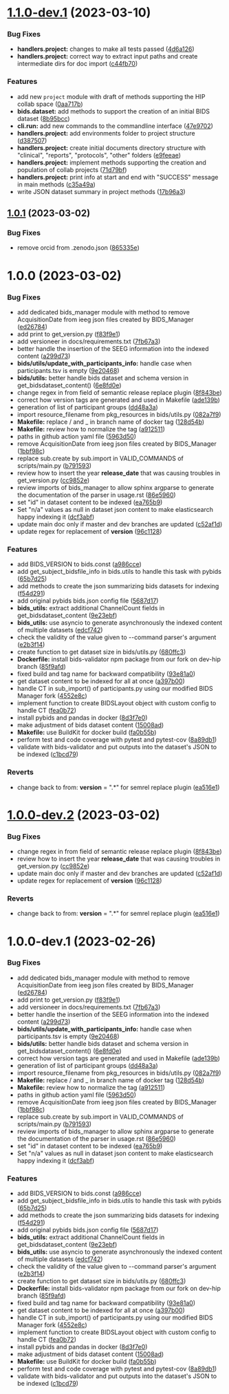 # [1.1.0-dev.1](https://gitlab.hbp.link/hip/bids-tools/compare/v1.0.1...v1.1.0-dev.1) (2023-03-10)


### Bug Fixes

* **handlers.project:** changes to make all tests passed ([4d6a126](https://gitlab.hbp.link/hip/bids-tools/commit/4d6a1265e23010d16899844f27958f1d89bb34dd))
* **handlers.project:** correct way to extract input paths and create intermediate dirs for doc import ([c44fb70](https://gitlab.hbp.link/hip/bids-tools/commit/c44fb700b716732cb9e68cbbba7a7b8ef6aa23f6))


### Features

* add new `project` module with draft of methods supporting the HIP collab space ([0aa717b](https://gitlab.hbp.link/hip/bids-tools/commit/0aa717b89872d6a57fc4be4d9803f5e1500f3926))
* **bids.dataset:** add methods to support the creation of an initial BIDS dataset ([8b95bcc](https://gitlab.hbp.link/hip/bids-tools/commit/8b95bcc0b7d61845e3900fde38b5994980537c9a))
* **cli.run:** add new commands to the commandline interface ([47e9702](https://gitlab.hbp.link/hip/bids-tools/commit/47e97029786f130a891dd8b9ee339f7beb421c73))
* **handlers.project:** add environments folder to project structure ([d387507](https://gitlab.hbp.link/hip/bids-tools/commit/d387507b0358fac4768f4f190eef7e790b3def35))
* **handlers.project:** create initial documents directory structure with "clinical", "reports", "protocols", "other" folders ([e9feeae](https://gitlab.hbp.link/hip/bids-tools/commit/e9feeae26d93b66a505ce8bad1a376a199586358))
* **handlers.project:** implement methods supporting the creation and population of collab projects ([71d79bf](https://gitlab.hbp.link/hip/bids-tools/commit/71d79bfab9a2ede39aedc8efed8eb802df734d0d))
* **handlers.project:** print info at start and end with "SUCCESS" message in main methods ([c35a49a](https://gitlab.hbp.link/hip/bids-tools/commit/c35a49adec80d014ff874c5fa5b53992b7c06637))
* write JSON dataset summary in project methods ([17b96a3](https://gitlab.hbp.link/hip/bids-tools/commit/17b96a30cc9517aad97608dee74be324137a2fc0))

## [1.0.1](https://gitlab.hbp.link/hip/bids-tools/compare/v1.0.0...v1.0.1) (2023-03-02)


### Bug Fixes

* remove orcid from .zenodo.json ([865335e](https://gitlab.hbp.link/hip/bids-tools/commit/865335e9a66f1fc0290fcd1e6bdc556255b51cd3))

# 1.0.0 (2023-03-02)


### Bug Fixes

* add  dedicated bids_manager module with method to remove AcquisitionDate from ieeg json files created by BIDS_Manager ([ed26784](https://gitlab.hbp.link/hip/bids-tools/commit/ed26784a4ae349bd55bc76c10b244e8af00c6608))
* add print to get_version.py ([f83f9e1](https://gitlab.hbp.link/hip/bids-tools/commit/f83f9e13a233a9a8b55f7a7eff6900d41d39ddfd))
* add versioneer in docs/requirements.txt ([7fb67a3](https://gitlab.hbp.link/hip/bids-tools/commit/7fb67a3e491ae2bc79b8da09c816cce7388fbcd4))
* better handle the insertion of the SEEG information into the indexed content ([a299d73](https://gitlab.hbp.link/hip/bids-tools/commit/a299d739675eab89396415a63c27d982c2990b69))
* **bids/utils/update_with_participants_info:** handle case when participants.tsv is empty ([9e20468](https://gitlab.hbp.link/hip/bids-tools/commit/9e20468755e24ac1b8fba37ba1f4bc9364fe6b22))
* **bids/utils:** better handle bids dataset and schema version in get_bidsdataset_content() ([6e8fd0e](https://gitlab.hbp.link/hip/bids-tools/commit/6e8fd0e94dfc862dd09addca188003cc296af8ba))
* change regex in from field of semantic release replace plugin ([8f843be](https://gitlab.hbp.link/hip/bids-tools/commit/8f843bea8c925eecd5296473f501382aa16ce4e5))
* correct how version tags are generated and used in Makefile ([ade139b](https://gitlab.hbp.link/hip/bids-tools/commit/ade139b1ea3a4c8dc43e7873a30f29b0f1b7b9f6))
* generation of list of participant groups ([dd48a3a](https://gitlab.hbp.link/hip/bids-tools/commit/dd48a3a6bd1de666ff360b848f38d6671de71b7b))
* import resource_filename from pkg_resources in bids/utils.py ([082a7f9](https://gitlab.hbp.link/hip/bids-tools/commit/082a7f94b8119337e0e8c4708d8df5e386b5dc8a))
* **Makefile:** replace / and _ in branch name of docker tag ([128d54b](https://gitlab.hbp.link/hip/bids-tools/commit/128d54bb2a555137d4f3f88c6075630cdefef8aa))
* **Makefile:** review how to normalize the tag ([a912511](https://gitlab.hbp.link/hip/bids-tools/commit/a9125116102ddb3b7c6decd19c0e6082e0aab465))
* paths in github action yaml file ([5963d50](https://gitlab.hbp.link/hip/bids-tools/commit/5963d50c4095753288cad5dc361fdf1d3801573e))
* remove AcquisitionDate from ieeg json files created by BIDS_Manager ([1bbf98c](https://gitlab.hbp.link/hip/bids-tools/commit/1bbf98cf39122e145c420c268bdba9626119ce11))
* replace sub.create by sub.import in VALID_COMMANDS of scripts/main.py ([b791593](https://gitlab.hbp.link/hip/bids-tools/commit/b791593fc248ccf1577a5f29c05224f438139d02))
* review how to insert the year __release_date__ that was causing troubles in get_version.py ([cc9852e](https://gitlab.hbp.link/hip/bids-tools/commit/cc9852ecdc75874ee9ec62164b01ecc3b894a3bf))
* review imports of bids_manager to allow sphinx argparse to generate the documentation of the parser in usage.rst ([86e5960](https://gitlab.hbp.link/hip/bids-tools/commit/86e5960a03d85d345533282916dafeb650086799))
* set "id" in dataset content to be indexed ([ea765b9](https://gitlab.hbp.link/hip/bids-tools/commit/ea765b9c26a5f914f1afdfcd8e66104c879a030f))
* Set "n/a" values as null in dataset json content to make elasticsearch happy indexing it ([dcf3abf](https://gitlab.hbp.link/hip/bids-tools/commit/dcf3abfb30a9be951a3eb493ac01a588c2e821af))
* update main doc only if master and dev branches are updated ([c52af1d](https://gitlab.hbp.link/hip/bids-tools/commit/c52af1d1ccb5047958aa3f43d89967b223ceaeb1))
* update regex for replacement of __version__ ([96c1128](https://gitlab.hbp.link/hip/bids-tools/commit/96c112890ab740395c4af9c811bc9e7cb421c529))


### Features

* add BIDS_VERSION to bids.const ([a986cce](https://gitlab.hbp.link/hip/bids-tools/commit/a986ccef970b02c99a368eb8f4900f83b7ac908c))
* add get_subject_bidsfile_info in bids.utils to handle this task with pybids ([65b7d25](https://gitlab.hbp.link/hip/bids-tools/commit/65b7d251ecc47ea39f4851d6522ba30b8eadfa85))
* add methods to create the json summarizing bids datasets for indexing ([f54d291](https://gitlab.hbp.link/hip/bids-tools/commit/f54d291d6e3ebdbe625351abbe29857b8bac4706))
* add original pybids bids.json config file ([5687d17](https://gitlab.hbp.link/hip/bids-tools/commit/5687d17adb07f638b1369b9f059ca5a955de333e))
* **bids_utils:** extract additional ChannelCount fields in get_bidsdataset_content ([9e23ebf](https://gitlab.hbp.link/hip/bids-tools/commit/9e23ebf7bf65f4fdc6ed7bde7a418851d4c1754a))
* **bids_utils:** use asyncio to generate asynchronously the indexed content of multiple datasets ([edcf742](https://gitlab.hbp.link/hip/bids-tools/commit/edcf7427908db41a9d9d7ac55d8ddbc829e28e3f))
* check the validity of the value given to --command parser's argument ([e2b3f14](https://gitlab.hbp.link/hip/bids-tools/commit/e2b3f145fb15a385aae63d2e7e7a0cc655e39224))
* create function to get dataset size in bids/utils.py ([680ffc3](https://gitlab.hbp.link/hip/bids-tools/commit/680ffc33d52a563da49b80089c1042b7108055c1))
* **Dockerfile:** install bids-validator npm package from our fork on dev-hip branch ([85f9afd](https://gitlab.hbp.link/hip/bids-tools/commit/85f9afdb1f9e5bc55f4b32115b963b4408c7be19))
* fixed build and tag name for backward compatibility ([93e81a0](https://gitlab.hbp.link/hip/bids-tools/commit/93e81a0a4d687a2b52a852e115de8523610184ae))
* get dataset content to be indexed for all at once ([a397b00](https://gitlab.hbp.link/hip/bids-tools/commit/a397b002e0bc00c04238a9e27087feffb2b2dab6))
* handle CT in sub_import() of participants.py using our modified BIDS Manager fork ([4552e8c](https://gitlab.hbp.link/hip/bids-tools/commit/4552e8c6b0e1433d1a52ec98684c7fc033cd66bc))
* implement function to create BIDSLayout object with custom config to handle CT ([fea0b72](https://gitlab.hbp.link/hip/bids-tools/commit/fea0b72cefc1f6237050126e351d59407bfcca12))
* install pybids and pandas in docker ([8d3f7e0](https://gitlab.hbp.link/hip/bids-tools/commit/8d3f7e043ad25260d7792f7becfc97ed9c23fd39))
* make adjustment of bids dataset content ([15008ad](https://gitlab.hbp.link/hip/bids-tools/commit/15008ada069dc210b36d02ea7d18d5a3f9511947))
* **Makefile:** use BuildKit for docker build ([fa0b55b](https://gitlab.hbp.link/hip/bids-tools/commit/fa0b55bcb8a3ba2b8bc8988f1e6c7d00348e0ab5))
* perform test and code coverage with pytest and pytest-cov ([8a89db1](https://gitlab.hbp.link/hip/bids-tools/commit/8a89db1b1ede9ca9d3e7d0bb3c0087f6b8191d71))
* validate with bids-validator and put outputs into the dataset's JSON to be indexed ([c1bcd79](https://gitlab.hbp.link/hip/bids-tools/commit/c1bcd792adb5c71b4340981d7af406dd7d0e60e8))


### Reverts

* change back to from: __version__ = ".*" for semrel replace plugin ([ea516e1](https://gitlab.hbp.link/hip/bids-tools/commit/ea516e10b64409e6b6461e97d6978a548da29583))

# [1.0.0-dev.2](https://gitlab.hbp.link/hip/bids-tools/compare/v1.0.0-dev.1...v1.0.0-dev.2) (2023-03-02)


### Bug Fixes

* change regex in from field of semantic release replace plugin ([8f843be](https://gitlab.hbp.link/hip/bids-tools/commit/8f843bea8c925eecd5296473f501382aa16ce4e5))
* review how to insert the year __release_date__ that was causing troubles in get_version.py ([cc9852e](https://gitlab.hbp.link/hip/bids-tools/commit/cc9852ecdc75874ee9ec62164b01ecc3b894a3bf))
* update main doc only if master and dev branches are updated ([c52af1d](https://gitlab.hbp.link/hip/bids-tools/commit/c52af1d1ccb5047958aa3f43d89967b223ceaeb1))
* update regex for replacement of __version__ ([96c1128](https://gitlab.hbp.link/hip/bids-tools/commit/96c112890ab740395c4af9c811bc9e7cb421c529))


### Reverts

* change back to from: __version__ = ".*" for semrel replace plugin ([ea516e1](https://gitlab.hbp.link/hip/bids-tools/commit/ea516e10b64409e6b6461e97d6978a548da29583))

# 1.0.0-dev.1 (2023-02-26)


### Bug Fixes

* add  dedicated bids_manager module with method to remove AcquisitionDate from ieeg json files created by BIDS_Manager ([ed26784](https://gitlab.hbp.link/hip/bids-tools/commit/ed26784a4ae349bd55bc76c10b244e8af00c6608))
* add print to get_version.py ([f83f9e1](https://gitlab.hbp.link/hip/bids-tools/commit/f83f9e13a233a9a8b55f7a7eff6900d41d39ddfd))
* add versioneer in docs/requirements.txt ([7fb67a3](https://gitlab.hbp.link/hip/bids-tools/commit/7fb67a3e491ae2bc79b8da09c816cce7388fbcd4))
* better handle the insertion of the SEEG information into the indexed content ([a299d73](https://gitlab.hbp.link/hip/bids-tools/commit/a299d739675eab89396415a63c27d982c2990b69))
* **bids/utils/update_with_participants_info:** handle case when participants.tsv is empty ([9e20468](https://gitlab.hbp.link/hip/bids-tools/commit/9e20468755e24ac1b8fba37ba1f4bc9364fe6b22))
* **bids/utils:** better handle bids dataset and schema version in get_bidsdataset_content() ([6e8fd0e](https://gitlab.hbp.link/hip/bids-tools/commit/6e8fd0e94dfc862dd09addca188003cc296af8ba))
* correct how version tags are generated and used in Makefile ([ade139b](https://gitlab.hbp.link/hip/bids-tools/commit/ade139b1ea3a4c8dc43e7873a30f29b0f1b7b9f6))
* generation of list of participant groups ([dd48a3a](https://gitlab.hbp.link/hip/bids-tools/commit/dd48a3a6bd1de666ff360b848f38d6671de71b7b))
* import resource_filename from pkg_resources in bids/utils.py ([082a7f9](https://gitlab.hbp.link/hip/bids-tools/commit/082a7f94b8119337e0e8c4708d8df5e386b5dc8a))
* **Makefile:** replace / and _ in branch name of docker tag ([128d54b](https://gitlab.hbp.link/hip/bids-tools/commit/128d54bb2a555137d4f3f88c6075630cdefef8aa))
* **Makefile:** review how to normalize the tag ([a912511](https://gitlab.hbp.link/hip/bids-tools/commit/a9125116102ddb3b7c6decd19c0e6082e0aab465))
* paths in github action yaml file ([5963d50](https://gitlab.hbp.link/hip/bids-tools/commit/5963d50c4095753288cad5dc361fdf1d3801573e))
* remove AcquisitionDate from ieeg json files created by BIDS_Manager ([1bbf98c](https://gitlab.hbp.link/hip/bids-tools/commit/1bbf98cf39122e145c420c268bdba9626119ce11))
* replace sub.create by sub.import in VALID_COMMANDS of scripts/main.py ([b791593](https://gitlab.hbp.link/hip/bids-tools/commit/b791593fc248ccf1577a5f29c05224f438139d02))
* review imports of bids_manager to allow sphinx argparse to generate the documentation of the parser in usage.rst ([86e5960](https://gitlab.hbp.link/hip/bids-tools/commit/86e5960a03d85d345533282916dafeb650086799))
* set "id" in dataset content to be indexed ([ea765b9](https://gitlab.hbp.link/hip/bids-tools/commit/ea765b9c26a5f914f1afdfcd8e66104c879a030f))
* Set "n/a" values as null in dataset json content to make elasticsearch happy indexing it ([dcf3abf](https://gitlab.hbp.link/hip/bids-tools/commit/dcf3abfb30a9be951a3eb493ac01a588c2e821af))


### Features

* add BIDS_VERSION to bids.const ([a986cce](https://gitlab.hbp.link/hip/bids-tools/commit/a986ccef970b02c99a368eb8f4900f83b7ac908c))
* add get_subject_bidsfile_info in bids.utils to handle this task with pybids ([65b7d25](https://gitlab.hbp.link/hip/bids-tools/commit/65b7d251ecc47ea39f4851d6522ba30b8eadfa85))
* add methods to create the json summarizing bids datasets for indexing ([f54d291](https://gitlab.hbp.link/hip/bids-tools/commit/f54d291d6e3ebdbe625351abbe29857b8bac4706))
* add original pybids bids.json config file ([5687d17](https://gitlab.hbp.link/hip/bids-tools/commit/5687d17adb07f638b1369b9f059ca5a955de333e))
* **bids_utils:** extract additional ChannelCount fields in get_bidsdataset_content ([9e23ebf](https://gitlab.hbp.link/hip/bids-tools/commit/9e23ebf7bf65f4fdc6ed7bde7a418851d4c1754a))
* **bids_utils:** use asyncio to generate asynchronously the indexed content of multiple datasets ([edcf742](https://gitlab.hbp.link/hip/bids-tools/commit/edcf7427908db41a9d9d7ac55d8ddbc829e28e3f))
* check the validity of the value given to --command parser's argument ([e2b3f14](https://gitlab.hbp.link/hip/bids-tools/commit/e2b3f145fb15a385aae63d2e7e7a0cc655e39224))
* create function to get dataset size in bids/utils.py ([680ffc3](https://gitlab.hbp.link/hip/bids-tools/commit/680ffc33d52a563da49b80089c1042b7108055c1))
* **Dockerfile:** install bids-validator npm package from our fork on dev-hip branch ([85f9afd](https://gitlab.hbp.link/hip/bids-tools/commit/85f9afdb1f9e5bc55f4b32115b963b4408c7be19))
* fixed build and tag name for backward compatibility ([93e81a0](https://gitlab.hbp.link/hip/bids-tools/commit/93e81a0a4d687a2b52a852e115de8523610184ae))
* get dataset content to be indexed for all at once ([a397b00](https://gitlab.hbp.link/hip/bids-tools/commit/a397b002e0bc00c04238a9e27087feffb2b2dab6))
* handle CT in sub_import() of participants.py using our modified BIDS Manager fork ([4552e8c](https://gitlab.hbp.link/hip/bids-tools/commit/4552e8c6b0e1433d1a52ec98684c7fc033cd66bc))
* implement function to create BIDSLayout object with custom config to handle CT ([fea0b72](https://gitlab.hbp.link/hip/bids-tools/commit/fea0b72cefc1f6237050126e351d59407bfcca12))
* install pybids and pandas in docker ([8d3f7e0](https://gitlab.hbp.link/hip/bids-tools/commit/8d3f7e043ad25260d7792f7becfc97ed9c23fd39))
* make adjustment of bids dataset content ([15008ad](https://gitlab.hbp.link/hip/bids-tools/commit/15008ada069dc210b36d02ea7d18d5a3f9511947))
* **Makefile:** use BuildKit for docker build ([fa0b55b](https://gitlab.hbp.link/hip/bids-tools/commit/fa0b55bcb8a3ba2b8bc8988f1e6c7d00348e0ab5))
* perform test and code coverage with pytest and pytest-cov ([8a89db1](https://gitlab.hbp.link/hip/bids-tools/commit/8a89db1b1ede9ca9d3e7d0bb3c0087f6b8191d71))
* validate with bids-validator and put outputs into the dataset's JSON to be indexed ([c1bcd79](https://gitlab.hbp.link/hip/bids-tools/commit/c1bcd792adb5c71b4340981d7af406dd7d0e60e8))
